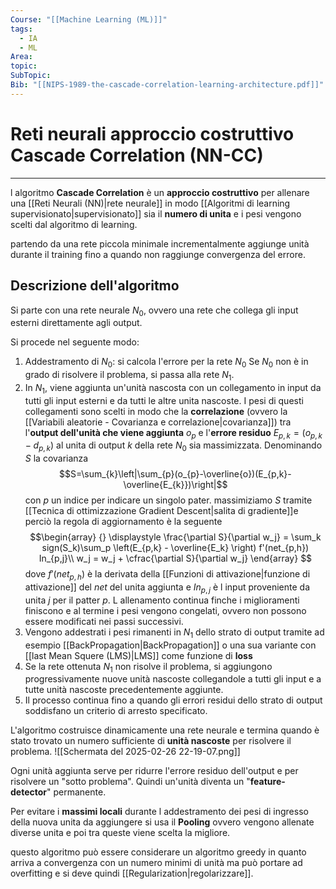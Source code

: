 ```yaml
---
Course: "[[Machine Learning (ML)]]"
tags:
  - IA
  - ML
Area: 
topic: 
SubTopic: 
Bib: "[[NIPS-1989-the-cascade-correlation-learning-architecture.pdf]]"
---
```

# Reti neurali approccio costruttivo Cascade Correlation (NN-CC)
---
l algoritmo __Cascade Correlation__ è un __approccio costruttivo__ per allenare una [[Reti Neurali (NN)|rete neurale]] in modo [[Algoritmi di learning supervisionato|supervisionato]] 
sia il __numero di unita__ e i pesi vengono scelti  dal algoritmo di learning. 

partendo da una rete piccola minimale incrementalmente aggiunge unità durante il training fino a quando non raggiunge convergenza del errore.



## Descrizione dell'algoritmo

Si parte con una rete neurale $N_0$, ovvero una rete che collega gli input esterni direttamente agli output.

Si procede nel seguente modo:
1. Addestramento di $N_0$: si calcola l'errore per la rete $N_0$ Se $N_0$ non è in grado di risolvere il problema, si passa alla rete $N_1$.
2. In $N_1$, viene aggiunta un'unità nascosta con un collegamento in input da tutti gli input esterni e da tutti le altre unita nascoste. I pesi di questi collegamenti sono scelti in modo che la __correlazione__ (ovvero la [[Variabili aleatorie - Covarianza e correlazione|covarianza]]) tra l'__output dell'unità che viene aggiunta__ $o_p$ e l'__errore residuo__ $E_{p,k} = (o_{p,k}-d_{p,k})$ al unita di output $k$ della rete $N_0$ sia massimizzata. Denominando $S$ la covarianza $$S=\sum_{k}\left|\sum_{p}(o_{p}-\overline{o})(E_{p,k}-\overline{E_{k}})\right|$$con $p$ un indice per indicare un singolo pater. massimiziamo $S$ tramite [[Tecnica di ottimizzazione Gradient Descent|salita di gradiente]]e perciò la regola di aggiornamento è la seguente$$\begin{array} {}
\displaystyle \frac{\partial S}{\partial w_j} = \sum_k sign(S_k)\sum_p \left(E_{p,k} - \overline{E_k} \right) f'(net_{p,h}) In_{p,j}\\ 
w_j = w_j + \cfrac{\partial S}{\partial w_j}
\end{array}
$$dove $f'(net_{p,h})$ è la derivata della [[Funzioni di attivazione|funzione di attivazione]] del $net$ del unita aggiunta e  $In_{p,j}$  è l input proveniente da unita $j$ per il patter $p$. L allenamento continua finche i miglioramenti finiscono e al termine i pesi vengono congelati, ovvero non possono essere modificati nei passi successivi. 
1. Vengono addestrati i pesi rimanenti in $N_1$ dello strato di output tramite ad esempio [[BackPropagation|BackPropagation]] o una sua variante con [[last Mean Squere (LMS)|LMS]] come funzione di __loss__
2. Se la rete ottenuta $N_1$ non risolve il problema, si aggiungono progressivamente nuove unità nascoste collegandole a tutti gli input e a tutte unità nascoste precedentemente aggiunte.
3. Il processo continua fino a quando gli errori residui dello strato di output soddisfano un criterio di arresto specificato. 

L'algoritmo costruisce dinamicamente una rete neurale e termina quando è stato trovato un numero sufficiente di __unità nascoste__ per risolvere il problema.
![[Schermata del 2025-02-26 22-19-07.png]]

Ogni unità aggiunta serve per ridurre l'errore residuo dell'output e per risolvere un "sotto problema". Quindi un'unità diventa un "__feature-detector__" permanente.

Per evitare i __massimi locali__ durante l addestramento dei pesi di ingresso della nuova unita da aggiungere si usa il __Pooling__ ovvero vengono allenate diverse unita e poi tra queste viene scelta la migliore.

questo algoritmo può essere considerare un algoritmo greedy in quanto arriva a convergenza con un numero minimi di unità ma può portare ad overfitting e si deve quindi [[Regularization|regolarizzare]].
